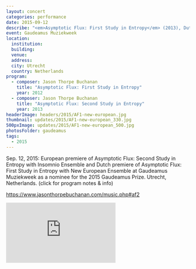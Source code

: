 ```yaml
---
layout: concert
categories: performance
date: 2015-09-12
describe: "<em>Asymptotic Flux: First Study in Entropy</em> (2013), Dutch premiere. New European Ensemble."
event: Gaudeamus Muziekweek
location:
  institution:
  building:
  venue:
  address:
  city: Utrecht
  country: Netherlands
program:
  - composer: Jason Thorpe Buchanan
    title: "Asymptotic Flux: First Study in Entropy"
    year: 2012
  - composer: Jason Thorpe Buchanan
    title: "Asymptotic Flux: Second Study in Entropy"
    year: 2013
headerImage: headers/2015/AF1-new-european.jpg
thumbnail: updates/2015/AF1-new-european_330.jpg
500pxImage: updates/2015/AF1-new-european_500.jpg
photosFolder: gaudeamus
tags:
  - 2015
---
```


Sep. 12, 2015: European premiere of Asymptotic Flux: Second Study in Entropy with Insomnio Ensemble and Dutch premiere of Asymptotic Flux: First Study in Entropy with New European Ensemble at Gaudeamus Muziekweek as a nominee for the 2015 Gaudeamus Prize. Utrecht, Netherlands.
(click for program notes & info)

https://www.jasonthorpebuchanan.com/music.php#af2

<section class="score-vid-header module-bg-dark" background-color="#051f4a">
<div class="row full-width" width="100%">
    <div class="col-12 nopadding"><iframe class="embed-responsive-item" height="165vh" src="https://player.vimeo.com/video/204631263" frameborder="0" allowfullscreen></iframe></div><br>
</div></section>

